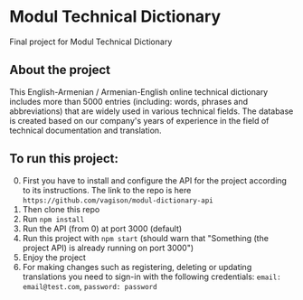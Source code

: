 # Modul Technical Dictionary
Final project for Modul Technical Dictionary

## About the project
This English-Armenian / Armenian-English online technical dictionary includes more than 5000 entries (including: words, phrases and abbreviations) that are widely used in various technical fields. The database is created based on our company's years of experience in the field of technical documentation and translation.

## To run this project:
0. First you have to install and configure the API for the project according to its instructions. The link to the repo is here `https://github.com/vagison/modul-dictionary-api`
1. Then clone this repo
2. Run `npm install`
3. Run the API (from 0) at port 3000 (default)
4. Run this project with `npm start` (should warn that "Something (the project API) is already running on port 3000")
5. Enjoy the project
6. For making changes such as registering, deleting or updating translations you need to sign-in with the following credentials: `email: email@test.com`, `password: password`